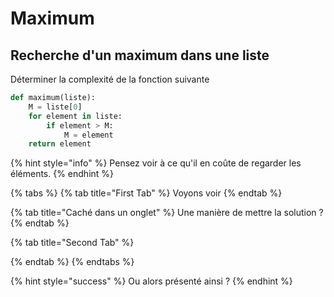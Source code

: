 # Maximum

## Recherche d'un maximum dans une liste

Déterminer la complexité de la fonction suivante

```python
def maximum(liste):
    M = liste[0]
    for element in liste:
        if element > M:
            M = element
    return element
```

{% hint style="info" %}
Pensez voir à ce qu'il en coûte de regarder les éléments.
{% endhint %}

{% tabs %}
{% tab title="First Tab" %}
Voyons voir
{% endtab %}

{% tab title="Caché dans un onglet" %}
Une manière de mettre la solution ?
{% endtab %}

{% tab title="Second Tab" %}

{% endtab %}
{% endtabs %}

{% hint style="success" %}
Ou alors présenté ainsi ?
{% endhint %}


